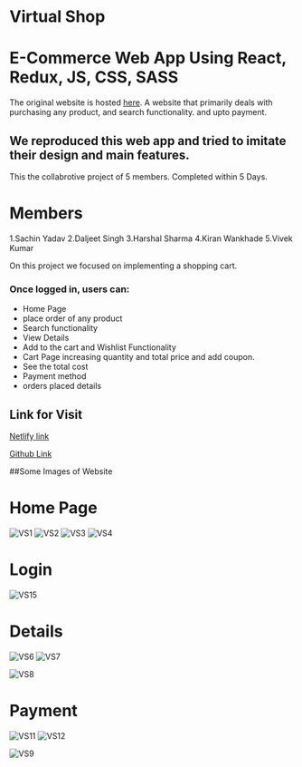 # Virtual Shop
# E-Commerce Web App Using React, Redux, JS, CSS, SASS

The original website is hosted [here](https://www.industrybuying.com/). A website that primarily deals with purchasing any product, and search functionality. and upto payment.

## We reproduced this web app and tried to imitate their design and main features. 
This the collabrotive project of 5 members. Completed within 5 Days.

# Members
1.Sachin Yadav
2.Daljeet Singh
3.Harshal Sharma
4.Kiran Wankhade
5.Vivek Kumar

On this project we focused on implementing a shopping cart.

### Once logged in, users can:
- Home Page
- place order of any product
- Search functionality
- View Details
- Add to the cart and Wishlist Functionality
- Cart Page increasing quantity and total price and add coupon.
- See the total cost
- Payment method
- orders placed details

## Link for Visit

[Netlify link](https://minishop-nine.vercel.app/)

[Github Link](https://github.com/Sachin1yadav/industry-buying)

##Some Images of Website 

# Home Page
![VS1](https://user-images.githubusercontent.com/49937312/221931677-91d549b9-7fb4-44ad-8c39-e2b8b944b002.png)
![VS2](https://user-images.githubusercontent.com/49937312/221931727-b2f4a3f1-6cd7-4707-a7ef-6cde40e070b9.png)
![VS3](https://user-images.githubusercontent.com/49937312/221931746-b9a49834-bad3-4e81-99bd-ea97683b342f.png)
![VS4](https://user-images.githubusercontent.com/49937312/221932434-d31cfac8-145c-49b0-8131-9b127a972393.png)


# Login

![VS15](https://user-images.githubusercontent.com/49937312/221932324-2e521c9a-ed45-4d0c-8159-58b782c8eb7a.png)


# Details

![VS6](https://user-images.githubusercontent.com/49937312/221932459-75777818-9a71-4b64-90c8-3f37452b8b32.png)
![VS7](https://user-images.githubusercontent.com/49937312/221932537-10e0be56-e8b4-450e-93ce-71436deafce6.png)


![VS8](https://user-images.githubusercontent.com/49937312/221932578-af8449d1-e2da-4e28-9ed5-4a231f9ee4e8.png)


# Payment

![VS11](https://user-images.githubusercontent.com/49937312/221932625-9443f47e-94d5-4427-b731-395606ddb4ab.png)
![VS12](https://user-images.githubusercontent.com/49937312/221932647-936c02c1-2394-4f2b-a385-c87179a80d32.png)

![VS9](https://user-images.githubusercontent.com/49937312/221932602-3f25a080-ad92-4c1e-b758-4ac0f8534e23.png)

